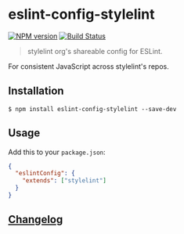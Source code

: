 # eslint-config-stylelint

[![NPM version](https://img.shields.io/npm/v/eslint-config-stylelint.svg)](https://www.npmjs.org/package/eslint-config-stylelint) [![Build Status](https://github.com/stylelint/eslint-config-stylelint/workflows/CI/badge.svg)](https://github.com/stylelint/eslint-config-stylelint/actions)

> stylelint org's shareable config for ESLint.

For consistent JavaScript across stylelint's repos.

## Installation

```console
$ npm install eslint-config-stylelint --save-dev
```

## Usage

Add this to your `package.json`:

```json
{
  "eslintConfig": {
    "extends": ["stylelint"]
  }
}
```

## [Changelog](CHANGELOG.md)
